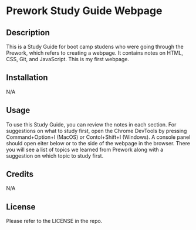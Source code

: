 # Prework Study Guide Webpage

## Description

This is a Study Guide for boot camp studens who were going through the Prework, which refers to creating a webpage. It contains notes on HTML, CSS, Git, and JavaScript.  This is my first webpage.

## Installation

N/A

## Usage

To use this Study Guide, you can review the notes in each section. For suggestions on what to study first, open the Chrome DevTools by pressing Command+Option+I (MacOS) or Contol+Shift+I (Windows). A console panel should open eiter below or to the side of the webpage in the browser. There you will see a list of topics we learned from Prework along with a suggestion on which topic to study first.

## Credits

N/A

## License

Please refer to the LICENSE in the repo.